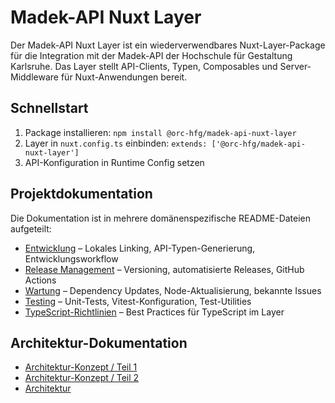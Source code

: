 # Madek-API Nuxt Layer

Der Madek-API Nuxt Layer ist ein wiederverwendbares Nuxt-Layer-Package für die Integration mit der Madek-API der Hochschule für Gestaltung Karlsruhe. Das Layer stellt API-Clients, Typen, Composables und Server-Middleware für Nuxt-Anwendungen bereit.

## Schnellstart

1. Package installieren: `npm install @orc-hfg/madek-api-nuxt-layer`
2. Layer in `nuxt.config.ts` einbinden: `extends: ['@orc-hfg/madek-api-nuxt-layer']`
3. API-Konfiguration in Runtime Config setzen

## Projektdokumentation

Die Dokumentation ist in mehrere domänenspezifische README-Dateien aufgeteilt:

- [Entwicklung](./readme.development.md) – Lokales Linking, API-Typen-Generierung, Entwicklungsworkflow
- [Release Management](./readme.release.md) – Versioning, automatisierte Releases, GitHub Actions
- [Wartung](./readme.maintenance.md) – Dependency Updates, Node-Aktualisierung, bekannte Issues
- [Testing](./readme.testing.md) – Unit-Tests, Vitest-Konfiguration, Test-Utilities
- [TypeScript-Richtlinien](./readme.typescript.md) – Best Practices für TypeScript im Layer

## Architektur-Dokumentation

- [Architektur-Konzept / Teil 1](./documentation/architectural-concept-part-1.md)
- [Architektur-Konzept / Teil 2](./documentation/architectural-concept-part-2.md)
- [Architektur](./documentation/architecture.md)
